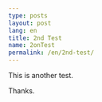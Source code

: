 ```yaml
---
type: posts
layout: post
lang: en
title: 2nd Test
name: 2onTest
permalink: /en/2nd-test/
---
```


This is another test.

Thanks.

